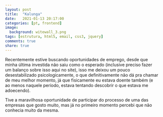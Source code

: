 ```yaml
---
layout: post
title:  "Kalunga"
date:   2021-01-13 20:17:00
categories: [pt, frontend]
image:
  background: witewall_3.png
tags: [estrutura, html5, email, css3, jquery]
comments: true
share: true
---
```

Recentemente estive buscando oportunidades de emprego, desde que minha última investida não saiu como o esperado (inclusive preciso fazer um balanço sobre isso aqui no site), isso me deixou um pouco desestabilizado psicologicamente, o que definitivamente não dá pra chamar de meu melhor momento, já que fisicamente eu estava doente também (e ao menos naquele período, estava tentando descobrir o que estava me adoecendo).


Tive a maravilhosa oportunidade de participar do processo de uma das empresas que gosto muito, mas já no primeiro momento percebi que não conhecia muito da mesma.